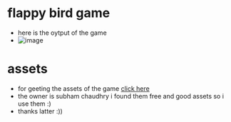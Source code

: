 # flappy bird game 
- here  is the oytput of the game 
- ![image](https://github.com/user-attachments/assets/55802d9d-2517-468a-8be4-8abbbe0c9626)
# assets 
- for geeting the assets of the game [click here](https://drive.google.com/drive/folders/1slswL541szNDXfaptHRHp4_XzSxBabHO)
- the owner is subham chaudhry i found them free and good assets so i use them :)
- thanks latter :))
